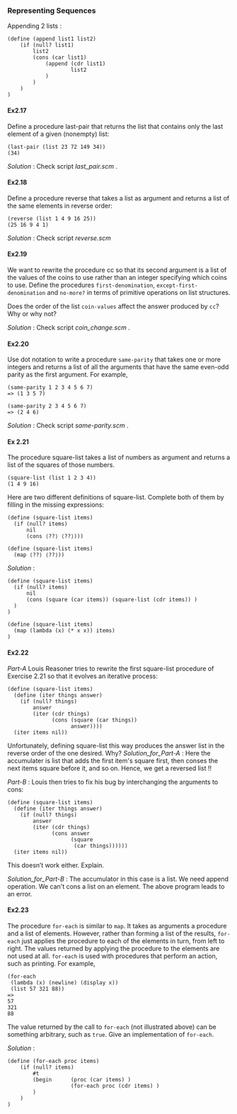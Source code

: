 ### Representing Sequences

Appending 2 lists :
```
(define (append list1 list2)
    (if (null? list1)
        list2
        (cons (car list1) 
            (append (cdr list1) 
                    list2
            )
        )
    )
)
```

#### Ex2.17

Define a procedure last-pair that returns the list that contains only the last element of a given (nonempty) list:
```
(last-pair (list 23 72 149 34))
(34)
```

_Solution_ : Check script _last_pair.scm_ .


#### Ex2.18

Define a procedure reverse that takes a list as argument and returns a list of the same elements in reverse order:
```
(reverse (list 1 4 9 16 25))
(25 16 9 4 1)
```

_Solution_ : Check script _reverse.scm_

#### Ex2.19

We want to rewrite the procedure cc so that its second argument is a list of the values of the coins to use rather than an integer specifying which coins to use. Define the procedures `first-denomination`, `except-first-denomination` and `no-more?` in terms of primitive operations on list structures. 

Does the order of the list `coin-values` affect the answer produced by `cc`? Why or why not? 

_Solution_ : Check script _coin_change.scm_ .

#### Ex2.20

Use dot notation to write a procedure `same-parity` that takes one or more integers and returns a list of all the arguments that have the same even-odd parity as the first argument. For example,
```
(same-parity 1 2 3 4 5 6 7)
=> (1 3 5 7)

(same-parity 2 3 4 5 6 7)
=> (2 4 6)
```

_Solution_ : Check script _same-parity.scm_ .


#### Ex 2.21

The procedure square-list takes a list of numbers as argument and returns a list of the squares of those numbers.
```
(square-list (list 1 2 3 4))
(1 4 9 16)
```
Here are two different definitions of square-list. 
Complete both of them by filling in the missing expressions:
```
(define (square-list items)
  (if (null? items)
      nil
      (cons ⟨??⟩ ⟨??⟩)))

(define (square-list items)
  (map ⟨??⟩ ⟨??⟩))
```

_Solution_ :
```
(define (square-list items)
  (if (null? items)
      nil
      (cons (square (car items)) (square-list (cdr items)) )
  )
)

(define (square-list items)
  (map (lambda (x) (* x x)) items)
)
```

#### Ex2.22

_Part-A_
Louis Reasoner tries to rewrite the first square-list procedure of Exercise 2.21 so that it evolves an iterative process:
```
(define (square-list items)
  (define (iter things answer)
    (if (null? things)
        answer
        (iter (cdr things)
              (cons (square (car things))
                    answer))))
  (iter items nil))
```
Unfortunately, defining square-list this way produces the answer list in the reverse order of the one desired. Why?
_Solution_for_Part-A_ : Here the accumulater is list that adds the first item's square first, then conses the next items square before it, and so on. Hence, we get a reversed list !!

_Part-B_ :
Louis then tries to fix his bug by interchanging the arguments to cons:
```
(define (square-list items)
  (define (iter things answer)
    (if (null? things)
        answer
        (iter (cdr things)
              (cons answer
                    (square 
                     (car things))))))
  (iter items nil))
```
This doesn’t work either. Explain. 

_Solution_for_Part-B_ : The accumulator in this case is a list. We need append operation. We can't cons a list on an element. The above program leads to an error.


#### Ex2.23

The procedure `for-each` is similar to `map`. It takes as arguments a procedure and a list of elements. However, rather than forming a list of the results, `for-each` just applies the procedure to each of the elements in turn, from left to right. The values returned by applying the procedure to the elements are not used at all. `for-each` is used with procedures that perform an action, such as printing. For example,
```
(for-each 
 (lambda (x) (newline) (display x))
 (list 57 321 88))
=>
57
321
88
```
The value returned by the call to `for-each` (not illustrated above) can be something arbitrary, such as `true`. Give an implementation of `for-each`.

_Solution_ : 
```
(define (for-each proc items)
    (if (null? items)
        #t
        (begin      (proc (car items) )
                    (for-each proc (cdr items) )
        )
    )
)
```

